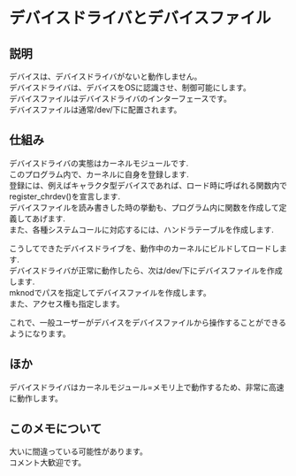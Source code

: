 # デバイスドライバとデバイスファイル
## 説明  
デバイスは、デバイスドライバがないと動作しません。  
デバイスドライバは、デバイスをOSに認識させ、制御可能にします。  
デバイスファイルはデバイスドライバのインターフェースです。  
デバイスファイルは通常/dev/下に配置されます。

## 仕組み
デバイスドライバの実態はカーネルモジュールです.  
このプログラム内で、カーネルに自身を登録します.  
登録には、例えばキャラクタ型デバイスであれば、ロード時に呼ばれる関数内でregister_chrdev()を宣言します.  
デバイスファイルを読み書きした時の挙動も、プログラム内に関数を作成して定義してあげます.  
また、各種システムコールに対応するには、ハンドラテーブルを作成します.  

こうしてできたデバイスドライブを、動作中のカーネルにビルドしてロードします.  
デバイスドライバが正常に動作したら、次は/dev/下にデバイスファイルを作成します.  
mknodでパスを指定してデバイスファイルを作成します。  
また、アクセス権も指定します。  

これで、一般ユーザーがデバイスをデバイスファイルから操作することができるようになります。  

## ほか
デバイスドライバはカーネルモジュール=メモリ上で動作するため、非常に高速に動作します。  

## このメモについて  
大いに間違っている可能性があります。  
コメント大歓迎です。  

